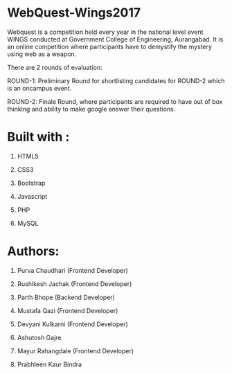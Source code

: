 # WebQuest-Wings2017
Webquest is a competition held every year in the national level event WINGS conducted at Government College of Engineering, Aurangabad. 
It is an online competition where participants have to demystify the mystery using web as a weapon.

There are 2 rounds of evaluation:

ROUND-1: Preliminary Round for shortlisting candidates for ROUND-2 which is an oncampus event.

ROUND-2: Finale Round, where participants are required to have out of box thinking and ability to make google answer their questions.


# Built with :
1. HTML5

2. CSS3

3. Bootstrap

4. Javascript

5. PHP

6. MySQL


# Authors:
1. Purva Chaudhari (Frontend Developer)

2. Rushikesh Jachak (Frontend Developer)

3. Parth Bhope (Backend Developer)

4. Mustafa Qazi (Frontend Developer)

5. Devyani Kulkarni (Frontend Developer)

6. Ashutosh Gajre 

7. Mayur Rahangdale (Frontend Developer)

8. Prabhleen Kaur Bindra
